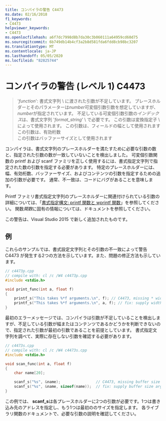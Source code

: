 ```yaml
---
title: コンパイラの警告 C4473
ms.date: 02/16/2018
f1_keywords:
- C4473
helpviewer_keywords:
- C4473
ms.openlocfilehash: a6f7dc7998d8b7da30c3b060111a64959cd60d75
ms.sourcegitcommit: 6b749db14b4cf3a2b8d581fda6fdd8cb98bc3207
ms.translationtype: MT
ms.contentlocale: ja-JP
ms.lasthandoff: 05/05/2020
ms.locfileid: "82825744"
---
```

# <a name="compiler-warning-level-1-c4473"></a>コンパイラの警告 (レベル 1) C4473

> '*function*': 書式文字列 \ に渡された引数が不足しています。
> プレースホルダーとそのパラメーターは*number*可変個引数引数を想定していますが、 *number*が指定されています。
> 不足している可変個引数引数の*インデックス*は、書式文字列 '*format_string*' \ で必要です。
> この引数は変換指定子 \ によって使用されます。
> この引数は、フィールドの幅として使用されます \
> この引数は、有効桁数 \
> この引数はバッファーサイズとして使用されます

コンパイラは、書式文字列のプレースホルダーを満たすために必要な引数の数と、指定された引数の数が一致していないことを検出しました。 可変個引数関数の printf および scanf ファミリを正しく使用するには、書式指定文字列で指定された数の引数を指定する必要があります。 特定のプレースホルダーには、幅、有効桁数、バッファーサイズ、およびコンテンツの引数を指定するための追加の引数が必要です。 通常、不一致は、コードにバグがあることを意味します。

Printf ファミリ書式指定文字列のプレースホルダーに関連付けられている引数の詳細については、「[書式指定構文: printf 関数と wprintf 関数](../../c-runtime-library/format-specification-syntax-printf-and-wprintf-functions.md)」を参照してください。 関数*関数*に固有の情報については、ドキュメントを参照してください。

この警告は、Visual Studio 2015 で新しく追加されたものです。

## <a name="example"></a>例

これらのサンプルでは、書式設定文字列とその引数の不一致によって警告 C4473 が発生する2つの方法を示しています。また、問題の修正方法も示しています。

```cpp
// c4473p.cpp
// compile with: cl /c /W4 c4473p.cpp
#include <stdio.h>

void print_func(int a, float f)
{
    printf_s("This takes %*f arguments.\n", f); // C4473, missing * width argument
    printf_s("This takes %*f arguments.\n", a, f); // fix: supply width argument
}
```

最初のエラーメッセージでは、コンパイラは引数が不足していることを検出しますが、不足している引数が幅またはコンテンツであるかどうかを判断できないので、指定された引数が最初の引数であることを前提としています。 書式指定文字列を調べて、実際に存在しない引数を確認する必要があります。

```cpp
// c4473s.cpp
// compile with: cl /c /W4 c4473s.cpp
#include <stdio.h>

void scan_func(int a, float f)
{
    char name[20];

    scanf_s("%s", &name);                // C4473, missing buffer size argument
    scanf_s("%s", &name, sizeof(name));  // fix: supply buffer size argument
}
```

この例では、 **scanf_s**は各プレースホルダーに2つの引数が必要です。1つは書き込み先のアドレスを指定し、もう1つは最初ののサイズを指定します。 各ライブラリ関数のドキュメントで、必要な引数の説明を確認してください。
